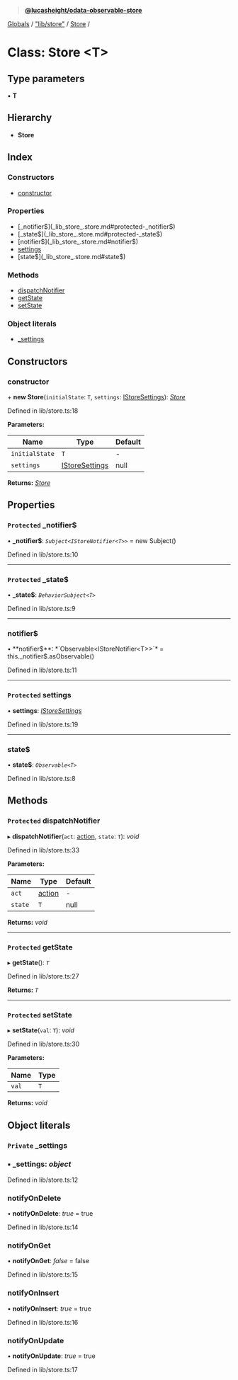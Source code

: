 > **[@lucasheight/odata-observable-store](../README.md)**

[Globals](../globals.md) / ["lib/store"](../modules/_lib_store_.md) / [Store](_lib_store_.store.md) /

# Class: Store <**T**>

## Type parameters

▪ **T**

## Hierarchy

* **Store**

## Index

### Constructors

* [constructor](_lib_store_.store.md#constructor)

### Properties

* [_notifier$](_lib_store_.store.md#protected-_notifier$)
* [_state$](_lib_store_.store.md#protected-_state$)
* [notifier$](_lib_store_.store.md#notifier$)
* [settings](_lib_store_.store.md#protected-settings)
* [state$](_lib_store_.store.md#state$)

### Methods

* [dispatchNotifier](_lib_store_.store.md#protected-dispatchnotifier)
* [getState](_lib_store_.store.md#protected-getstate)
* [setState](_lib_store_.store.md#protected-setstate)

### Object literals

* [_settings](_lib_store_.store.md#private-_settings)

## Constructors

###  constructor

\+ **new Store**(`initialState`: `T`, `settings`: [IStoreSettings](../interfaces/_lib_istore_.istoresettings.md)): *[Store](_lib_store_.store.md)*

Defined in lib/store.ts:18

**Parameters:**

Name | Type | Default |
------ | ------ | ------ |
`initialState` | `T` | - |
`settings` | [IStoreSettings](../interfaces/_lib_istore_.istoresettings.md) |  null |

**Returns:** *[Store](_lib_store_.store.md)*

## Properties

### `Protected` _notifier$

• **_notifier$**: *`Subject<IStoreNotifier<T>>`* =  new Subject()

Defined in lib/store.ts:10

___

### `Protected` _state$

• **_state$**: *`BehaviorSubject<T>`*

Defined in lib/store.ts:9

___

###  notifier$

• **notifier$**: *`Observable<IStoreNotifier<T>>`* =  this._notifier$.asObservable()

Defined in lib/store.ts:11

___

### `Protected` settings

• **settings**: *[IStoreSettings](../interfaces/_lib_istore_.istoresettings.md)*

Defined in lib/store.ts:19

___

###  state$

• **state$**: *`Observable<T>`*

Defined in lib/store.ts:8

## Methods

### `Protected` dispatchNotifier

▸ **dispatchNotifier**(`act`: [action](../enums/_lib_action_enum_.action.md), `state`: `T`): *void*

Defined in lib/store.ts:33

**Parameters:**

Name | Type | Default |
------ | ------ | ------ |
`act` | [action](../enums/_lib_action_enum_.action.md) | - |
`state` | `T` |  null |

**Returns:** *void*

___

### `Protected` getState

▸ **getState**(): *`T`*

Defined in lib/store.ts:27

**Returns:** *`T`*

___

### `Protected` setState

▸ **setState**(`val`: `T`): *void*

Defined in lib/store.ts:30

**Parameters:**

Name | Type |
------ | ------ |
`val` | `T` |

**Returns:** *void*

## Object literals

### `Private` _settings

### ▪ **_settings**: *object*

Defined in lib/store.ts:12

###  notifyOnDelete

• **notifyOnDelete**: *true* = true

Defined in lib/store.ts:14

###  notifyOnGet

• **notifyOnGet**: *false* = false

Defined in lib/store.ts:15

###  notifyOnInsert

• **notifyOnInsert**: *true* = true

Defined in lib/store.ts:16

###  notifyOnUpdate

• **notifyOnUpdate**: *true* = true

Defined in lib/store.ts:17